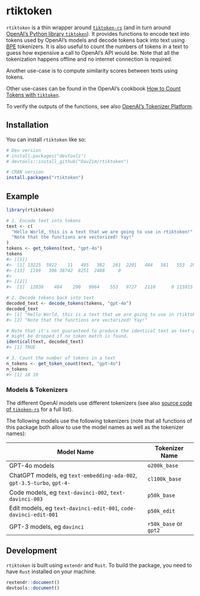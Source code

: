 
<!-- README.md is generated from README.Rmd. Please edit that file -->

# rtiktoken

<!-- badges: start -->
<!-- badges: end -->

`rtiktoken` is a thin wrapper around
[`tiktoken-rs`](https://github.com/zurawiki/tiktoken-rs) (and in turn
around [OpenAI’s Python library
`tiktoken`](https://github.com/openai/tiktoken)). It provides functions
to encode text into tokens used by OpenAI’s models and decode tokens
back into text using
[BPE](https://en.wikipedia.org/wiki/Byte_pair_encoding) tokenizers. It
is also useful to count the numbers of tokens in a text to guess how
expensive a call to OpenAI’s API would be. Note that all the
tokenization happens offline and no internet connection is required.

Another use-case is to compute similarity scores between texts using
tokens.

Other use-cases can be found in the OpenAI’s cookbook [How to Count
Tokens with
`tiktoken`](https://github.com/openai/openai-cookbook/blob/main/examples/How_to_count_tokens_with_tiktoken.ipynb).

To verify the outputs of the functions, see also [OpenAI’s Tokenizer
Platform](https://platform.openai.com/tokenizer).

## Installation

You can install `rtiktoken` like so:

``` r
# Dev version
# install.packages("devtools")
# devtools::install_github("DavZim/rtiktoken")

# CRAN version
install.packages("rtiktoken")
```

## Example

``` r
library(rtiktoken)

# 1. Encode text into tokens
text <- c(
  "Hello World, this is a text that we are going to use in rtiktoken!",
  "Note that the functions are vectorized! Yay!"
)
tokens <- get_tokens(text, "gpt-4o")
tokens
#> [[1]]
#>  [1] 13225  5922    11   495   382   261  2201   484   581   553  2966   316
#> [13]  1199   306 38742  8251  2488     0
#> 
#> [[2]]
#>  [1]  12038    484    290   9964    553   9727   2110      0 115915      0

# 2. Decode tokens back into text
decoded_text <- decode_tokens(tokens, "gpt-4o")
decoded_text
#> [1] "Hello World, this is a text that we are going to use in rtiktoken!"
#> [2] "Note that the functions are vectorized! Yay!"

# Note that it's not guaranteed to produce the identical text as text-parts
# might be dropped if no token match is found.
identical(text, decoded_text)
#> [1] TRUE

# 3. Count the number of tokens in a text
n_tokens <- get_token_count(text, "gpt-4o")
n_tokens
#> [1] 18 10
```

### Models & Tokenizers

The different OpenAI models use different tokenizers (see also [source
code of
`tikoken-rs`](https://github.com/zurawiki/tiktoken-rs/blob/main/tiktoken-rs/src/tokenizer.rs)
for a full list).

The following models use the following tokenizers (note that all
functions of this package both allow to use the model names as well as
the tokenizer names):

| Model Name                                                             | Tokenizer Name        |
|------------------------------------------------------------------------|-----------------------|
| GPT-4o models                                                          | `o200k_base`          |
| ChatGPT models, eg `text-embedding-ada-002`, `gpt-3.5-turbo`, `gpt-4-` | `cl100k_base`         |
| Code models, eg `text-davinci-002`, `text-davinci-003`                 | `p50k_base`           |
| Edit models, eg `text-davinci-edit-001`, `code-davinci-edit-001`       | `p50k_edit`           |
| GPT-3 models, eg `davinci`                                             | `r50k_base` or `gpt2` |

## Development

`rtiktoken` is built using `extendr` and `Rust`. To build the package,
you need to have `Rust` installed on your machine.

``` r
rextendr::document()
devtools::document()
```
